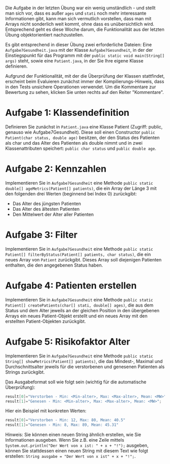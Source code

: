 Die Aufgabe in der letzten Übung war ein wenig umständlich - und stellt man sich vor, dass es außer `ages` und `stati` noch mehr interessante Informationen gibt, kann man sich vermutlich vorstellen, dass man mit Arrays nicht sonderlich weit kommt, ohne dass es unübersichtlich wird. Entsprechend geht es diese Woche darum, die Funktionalität aus der letzten Übung objektorientiert nachzustellen.

Es gibt entsprechend in dieser Übung zwei erforderliche Dateien: Eine `Aufgabe7Gesundheit.java` mit der Klasse `Aufgabe7Gesundheit`, in der der Einstiegspunkt für das Programm mit der `public static void main(String[] args)` steht, sowie eine `Patient.java`, in der Sie Ihre eigene Klasse definieren.

Aufgrund der Funktionalität, mit der die Überprüfung der Klassen stattfindet, erscheint beim Evaluieren zunächst immer der Kompilierungs-Hinweis, dass in den Tests unsichere Operationen verwendet. Um die Kommentare zur Bewertung zu sehen, klicken Sie unten rechts auf den Reiter "Kommentare".

# Aufgabe 1: Klassendefinition

Definieren Sie zunächst in `Patient.java` eine Klasse Patient (Zugriff: public, genauso wie Aufgabe7Gesundheit). Diese soll einen Constructor `public Patient(char status, double age)` besitzen, der den Status des Patienten als char und das Alter des Patienten als double nimmt und in zwei Klassenattributen speichert: `public char status` und `public double age`.

# Aufgabe 2: Kennzahlen

Implementieren Sie in `Aufgabe7Gesundheit` eine Methode `public static double[] ageMetrics(Patient[] patients)`, die ein Array der Länge 3 mit den folgenden drei Werten (beginnend bei Index 0) zurückgibt:

* Das Alter des jüngsten Patienten
* Das Alter des ältesten Patienten
* Den Mittelwert der Alter aller Patienten

# Aufgabe 3: Filter

Implementieren Sie in `Aufgabe7Gesundheit` eine Methode `public static Patient[] filterByStatus(Patient[] patients, char status)`, die ein neues Array von `Patient` zurückgibt. Dieses Array soll diejenigen Patienten enthalten, die den angegebenen Status haben.

# Aufgabe 4: Patienten erstellen

Implementieren Sie in `Aufgabe7Gesundheit` eine Methode `public static Patient[] createPatients(char[] stati, double[] ages)`, die aus dem Status und dem Alter jeweils an der gleichen Position in den übergebenen Arrays ein neues Patient-Objekt erstellt und ein neues Array mit den erstellten Patient-Objekten zurückgibt.

# Aufgabe 5: Risikofaktor Alter

Implementieren Sie in `Aufgabe7Gesundheit` eine Methode `public static String[] showMetrics(Patient[] patients)`, die das Mindest-, Maximal und Durchschnittsalter jeweils für die verstorbenen und genesenen Patienten als Strings zurückgibt.

Das Ausgabeformat soll wie folgt sein (wichtig für die automatische Überprüfung):

```java
result[0]="Verstorben - Min: <Min-alter>, Max: <Max-alter>, Mean: <MW>";
result[1]="Genesen - Min: <Min-alter>, Max: <Max-alter>, Mean: <MW>";
```

Hier ein Beispiel mit konkreten Werten:

```java
result[0]="Verstorben - Min: 12, Max: 80, Mean: 40.5"
result[1]="Genesen - Min: 8, Max: 89, Mean: 45.31"
```

Hinweis: Sie können einen neuen String ähnlich erstellen, wie Sie Informationen ausgeben. Wenn Sie z.B. eine Zeile mittels `System.out.println("Der Wert von x ist: " + x + "!");` ausgeben, können Sie stattdessen einen neuen String mit diesem Text wie folgt erstellen: `String ausgabe = "Der Wert von x ist" + x + "!";`.
